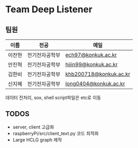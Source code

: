 # Team Deep Listener

## 팀원

| 이름   | 전공           | 메일               |
| ------ | -------------- | ------------------ |
| 이찬현 | 전기전자공학부 | ech97@konkuk.ac.kr |
| 안진혁 | 전기전자공학부 | hijin99@konkuk.ac.kr |
| 김한비 | 전기전자공학부 | khb200718@konkuk.ac.kr   |
| 신지혜 | 전기전자공학부 | long0404@konkuk.ac.kr    |

데이터 전처리, sox, shell script파일은 etc로 이동


## TODOS
- server, client 고급화
- raspberryPi/src/client_text.py 코드 최적화
- Large HCLG graph 제작
